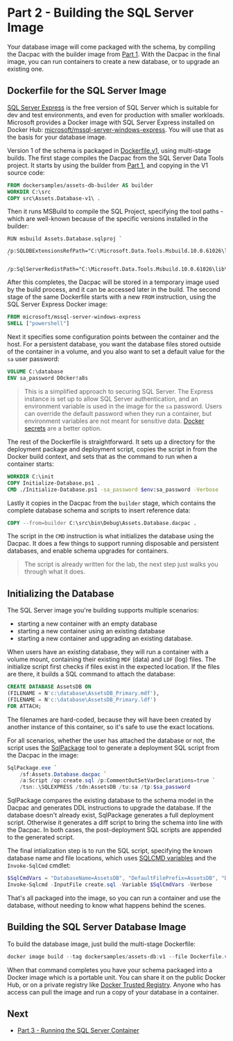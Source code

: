 # Part 2 - Building the SQL Server Image

Your database image will come packaged with the schema, by compiling the Dacpac with the builder image from [Part 1](part-1.md). With the Dacpac in the final image, you can run containers to create a new database, or to upgrade an existing one.

## Dockerfile for the SQL Server Image

[SQL Server Express](https://www.microsoft.com/en-us/sql-server/sql-server-editions-express) is the free version of SQL Server which is suitable for dev and test environments, and even for production with smaller workloads. Microsoft provides a Docker image with SQL Server Express installed on Docker Hub: [microsoft/mssql-server-windows-express](https://hub.docker.com/r/microsoft/mssql-server-windows-express/). You will use that as the basis for your database image.

Version 1 of the schema is packaged in [Dockerfile.v1](Dockerfile.v1), using multi-stage builds. The first stage compiles the Dacpac from the SQL Server Data Tools project. It starts by using the builder from [Part 1](part-1.md), and copying in the V1 source code:

```Dockerfile
FROM dockersamples/assets-db-builder AS builder
WORKDIR C:\src
COPY src\Assets.Database-v1\ .
```

Then it runs MSBuild to compile the SQL Project, specifying the tool paths - which are well-known because of the specific versions installed in the builder:

```
RUN msbuild Assets.Database.sqlproj `
      /p:SQLDBExtensionsRefPath="C:\Microsoft.Data.Tools.Msbuild.10.0.61026\lib\net40" `
      /p:SqlServerRedistPath="C:\Microsoft.Data.Tools.Msbuild.10.0.61026\lib\net40"
```

After this completes, the Dacpac will be stored in a temporary image used by the build process, and it can be accessed later in the build. The second stage of the same Dockerfile starts with a new `FROM` instruction, using the SQL Server Express Docker image:

```Dockerfile
FROM microsoft/mssql-server-windows-express
SHELL ["powershell"]
```

Next it specifies some configuration points between the container and the host. For a persistent database, you want the database files stored outside of the container in a volume, and you also want to set a default value for the `sa` user password:

```Dockerfile
VOLUME C:\database
ENV sa_password D0cker!a8s
```

> This is a simplified approach to securing SQL Server. The Express instance is set up to allow SQL Server authentication, and an environment variable is used in the image for the `sa` password. Users can override the default password when they run a container, but environment variables are not meant for sensitive data. [Docker secrets](https://github.com/dockersamples/newsletter-signup) are a better option.

The rest of the Dockerfile is straightforward. It sets up a directory for the deployment package and deployment script, copies the script in from the Docker build context, and sets that as the command to run when a container starts:

```Dockerfile
WORKDIR C:\init
COPY Initialize-Database.ps1 .
CMD ./Initialize-Database.ps1 -sa_password $env:sa_password -Verbose
```

Lastly it copies in the Dacpac from the `builder` stage, which contains the complete database schema and scripts to insert reference data:

```Dockerfile
COPY --from=builder C:\src\bin\Debug\Assets.Database.dacpac .
```

The script in the `CMD` instruction is what initializes the database using the Dacpac. It does a few things to support running disposable and persistent databases, and enable schema upgrades for containers.

> The script is already written for the lab, the next step just walks you through what it does.

## Initializing the Database

The SQL Server image you're building supports multiple scenarios:

- starting a new container with an empty database
- starting a new container using an existing database
- starting a new container and upgrading an existing database.

When users have an existing database, they will run a container with a volume mount, containing their existing `MDF` (data) and `LDF` (log) files. The initialize script first checks if files exist in the expected location. If the files are there, it builds a SQL command to attach the database:

```SQL
CREATE DATABASE AssetsDB ON 
(FILENAME = N'c:\database\AssetsDB_Primary.mdf'), 
(FILENAME = N'c:\database\AssetsDB_Primary.ldf')
FOR ATTACH;
```

The filenames are hard-coded, because they will have been created by another instance of this container, so it's safe to use the exact locations. 

For all scenarios, whether the user has attached the database or not, the script uses the [SqlPackage](https://msdn.microsoft.com/en-us/library/hh550080(v=vs.103).aspx) tool to generate a deployment SQL script from the Dacpac in the image:

```PowerShell
SqlPackage.exe `
    /sf:Assets.Database.dacpac `
    /a:Script /op:create.sql /p:CommentOutSetVarDeclarations=true `
    /tsn:.\SQLEXPRESS /tdn:AssetsDB /tu:sa /tp:$sa_password 
```

SqlPackage compares the existing database to the schema model in the Dacpac and generates DDL instructions to upgrade the database. If the database doesn't already exist, SqlPackage generates a full deployment script. Otherwise it generates a diff script to bring the schema into line with the Dacpac. In both cases, the post-deployment SQL scripts are appended to the generated script.

The final intialization step is to run the SQL script, specifying the known database name and file locations, which uses [SQLCMD variables](https://msdn.microsoft.com/en-us/library/ms188714.aspx) and the `Invoke-SqlCmd` cmdlet:

```PowerShell
$SqlCmdVars = "DatabaseName=AssetsDB", "DefaultFilePrefix=AssetsDB", "DefaultDataPath=c:\database\", "DefaultLogPath=c:\database\"  
Invoke-Sqlcmd -InputFile create.sql -Variable $SqlCmdVars -Verbose
```

That's all packaged into the image, so you can run a container and use the database, without needing to know what happens behind the scenes.

## Building the SQL Server Database Image

To build the database image, just build the multi-stage Dockerfile:

```PowerShell
docker image build --tag dockersamples/assets-db:v1 --file Dockerfile.v1 .
``` 

When that command completes you have your schema packaged into a Docker image which is a portable unit. You can share it on the public Docker Hub, or on a private registry like [Docker Trusted Registry](https://docs.docker.com/datacenter/dtr/2.0/). Anyone who has access can pull the image and run a copy of your database in a container.

## Next

- [Part 3 - Running the SQL Server Container](part-3.md)
